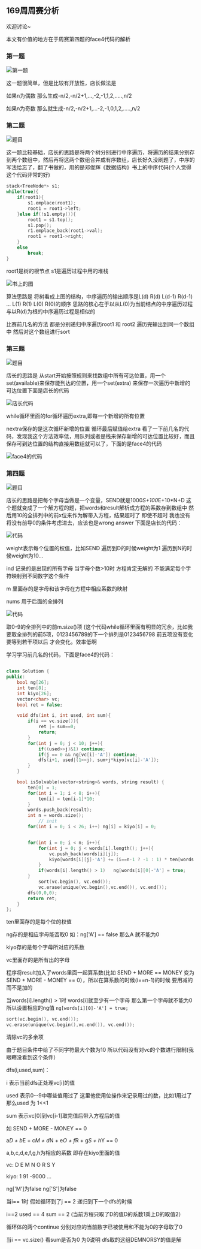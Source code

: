 ## 169周周赛分析

欢迎讨论~

本文有价值的地方在于周赛第四题的face4代码的解析

### 第一题

![第一题](img/640.webp)

这一题很简单，但是比较有开放性，店长做法是

  如果n为偶数 那么生成-n/2,-n/2+1,...,-2,-1,1,2,.....,n/2

  如果n为奇数 那么就生成-n/2,-n/2+1,...-2,-1,0,1,2,.....,n/2



### 第二题

![题目](img/1.webp)

这一题比较基础，店长的思路是将两个树分别进行中序遍历，将遍历的结果分别存到两个数组中，然后再将这两个数组合并成有序数组，店长好久没刷题了，中序的写法给忘了，翻了书做的，用的是邓俊辉《数据结构》书上的中序代码(个人觉得这个代码非常的好)

```c++
stack<TreeNode*> s1;
while(true){
    if(root1){
        s1.emplace(root1);
        root1 = root1->left;
    }else if(!s1.empty()){
        root1 = s1.top();
        s1.pop();
        r1.emplace_back(root1->val);
        root1 = root1->right;
    }
    else
        break;
}
```

root1是树的根节点 s1是遍历过程中用的堆栈

![书上的图](img/2.webp)

算法思路是 将树看成上图的结构，中序遍历的输出顺序是L(d) R(d) L(d-1) R(d-1) ... L(1) R(1) L(0) R(0)的顺序 思路的核心在于以从L(0)为当前结点的中序遍历过程 与以R(d)为根的中序遍历过程是相似的

比赛前几名的方法 都是分别递归中序遍历root1 和 root2 遍历完输出到同一个数组中 然后对这个数组进行sort



### 第三题

![题目](img/3.webp)

店长的思路是 从start开始按照规则来找数组中所有可达位置，用一个set(available)来保存能到达的位置，用一个set(extra) 来保存一次遍历中新增的可达位置下面是店长的代码

![店长代码](img/4.webp)

while循环里面的for循环遍历extra,即每一个新增的所有位置

nextra保存的是这次循环新增的位置 循环最后赋值给extra
看了一下前几名的代码，发现我这个方法效率低，用队列或者是栈来保存新增的可达位置比较好，而且保存可到达位置的结构直接用数组就可以了，下面的是face4的代码 

![face4的代码](img/5.webp)



### 第四题

![题目](img/6.webp)

店长的思路是把每个字母当做是一个变量，SEND就是1000*S+100*E+10*N+D 这个题就变成了一个解方程的题，把words和result解析成方程的系数存到数组中 然后用10的全排列中的前x位来作为解带入方程，结果超时了 即使不超时 我也没有将没有前导0的条件考虑进去，应该也是wrong answer 下面是店长的代码：

![代码](img/7.webp)

 weight表示每个位置的权值，比如SEND 遍历到D的时候weight为1 遍历到N的时候weight为10...

  ind 记录的是出现的所有字母 当字母个数>10时 方程肯定无解的 不能满足每个字符映射到不同数字这个条件

  m 里面存的是字母和该字母在方程中相应系数的映射

  nums 用于后面的全排列

![代码](img/8.webp)

取0-9的全排列中的前m.size()项 (这个代码while循环里面有明显的冗余，比如我要取全排列的前5项，0123456789的下一个排列是0123456798 前五项没有变化 要等到若干项以后 才会变化。效率低啊

学习学习前几名的代码，下面是face4的代码：

```c++

class Solution {
public:
    bool ng[26];
    int ten[8];
    int kiyo[26];
    vector<char> vc;
    bool ret = false;

    void dfs(int i, int used, int sum){
        if(i == vc.size()){
            ret |= sum==0;
            return;
        }
        for(int j = 0; j < 10; j++){
            if((used>>j)&1) continue;
            if(j == 0 && ng[vc[i]-'A']) continue;
            dfs(i+1, used|(1<<j), sum+j*kiyo[vc[i]-'A']);
        }
    }

    bool isSolvable(vector<string>& words, string result) {
        ten[0] = 1;
        for(int i = 1; i < 8; i++){
            ten[i] = ten[i-1]*10;
        }
        words.push_back(result);
        int n = words.size();
            // init
        for(int i = 0; i < 26; i++) ng[i] = kiyo[i] = 0;


        for(int i = 0; i < n; i++){
            for(int j = 0; j < words[i].length(); j++){
                vc.push_back(words[i][j]);
                kiyo[words[i][j]-'A'] += (i==n-1 ? -1 : 1) * ten[words[i].length()-1-j];
            }
            if(words[i].length() > 1)   ng[words[i][0]-'A'] = true;
        }
            sort(vc.begin(), vc.end());
            vc.erase(unique(vc.begin(),vc.end()), vc.end());
        dfs(0,0,0);
        return ret;
    }
};
```

ten里面存的是每个位的权值

ng存的是相应字母能否取0 如：ng['A'] == false 那么A 就不能为0

kiyo存的是每个字母所对应的系数

vc里面存的是所有出的字母

程序将result加入了words里面一起算系数(比如 SEND + MORE == MONEY 变为 SEND + MORE - MONEY == 0），所以在算系数的时候(i==n-1)的时候 要用减的而不是加的

当words[i].length() > 1时 words[i]就至少有一个字母 那么第一个字母就不能为0 所以设置相应的ng值 `ng[words[i][0]-'A'] = true;`

```c++
sort(vc.begin(), vc.end());
vc.erase(unique(vc.begin(),vc.end()), vc.end());
```

清除vc的多余项

由于题目条件中给了不同字符最大个数为10 所以代码没有对vc的个数进行限制(我眼瞎没看到这个条件）

dfs(i,used,sum)：

i 表示当前dfs正处理vc[i]的值

used 表示0--9中哪些值用过了 这里他使用位操作来记录用过的数，比如1用过了 那么used 为 1<<1

sum 表示vc[0]到vc[i-1]取完值后带入方程后的值

如 SEND + MORE - MONEY == 0

a*D + b*E + c*M + d*N + e*O + f*R + g*S + h*Y == 0

a,b,c,d,e,f,g,h为相应的系数 即存在kiyo里面的值

  vc:  D E  M    N O R S Y

  kiyo: 1 91 -9000 ... 

  ng['M']为false ng['S']为false

当i== 1时 假如循环到了j == 2 递归到下一个dfs的时候

  i==2 used == 4 sum == 2 (当前方程只取了D的值D的系数1乘上D的取值2）

   循环体的两个continue 分别对应的当前数字已被使用和不能为0的字母取了0

  当i == vc.size() 看sum是否为0 为0说明 dfs取的这组DEMNORSY的值是解